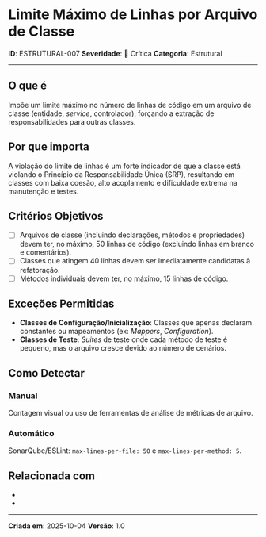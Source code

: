 # Limite Máximo de Linhas por Arquivo de Classe
<!-- markdownlint-disable MD012 MD029 MD031 MD032 MD036 -->

**ID**: ESTRUTURAL-007
**Severidade**: 🔴 Crítica
**Categoria**: Estrutural

---

## O que é

Impõe um limite máximo no número de linhas de código em um arquivo de classe (entidade, *service*, controlador), forçando a extração de responsabilidades para outras classes.

## Por que importa

A violação do limite de linhas é um forte indicador de que a classe está violando o Princípio da Responsabilidade Única (SRP), resultando em classes com baixa coesão, alto acoplamento e dificuldade extrema na manutenção e testes.

## Critérios Objetivos

- [ ] Arquivos de classe (incluindo declarações, métodos e propriedades) devem ter, no máximo, 50 linhas de código (excluindo linhas em branco e comentários).
- [ ] Classes que atingem 40 linhas devem ser imediatamente candidatas à refatoração.
- [ ] Métodos individuais devem ter, no máximo, 15 linhas de código.

## Exceções Permitidas

- **Classes de Configuração/Inicialização**: Classes que apenas declaram constantes ou mapeamentos (ex: *Mappers*, *Configuration*).
- **Classes de Teste**: *Suites* de teste onde cada método de teste é pequeno, mas o arquivo cresce devido ao número de cenários.

## Como Detectar

### Manual

Contagem visual ou uso de ferramentas de análise de métricas de arquivo.

### Automático

SonarQube/ESLint: `max-lines-per-file: 50` e `max-lines-per-method: 5`.

## Relacionada com

- [ESTRUTURAL-001]: reforça
- [ESTRUTURAL-004]: reforça

---

**Criada em**: 2025-10-04
**Versão**: 1.0

